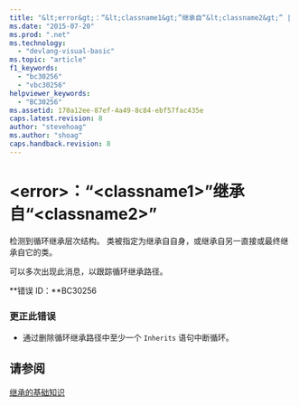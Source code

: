 ```yaml
---
title: "&lt;error&gt;：“&lt;classname1&gt;”继承自“&lt;classname2&gt;” | Microsoft Docs"
ms.date: "2015-07-20"
ms.prod: ".net"
ms.technology: 
  - "devlang-visual-basic"
ms.topic: "article"
f1_keywords: 
  - "bc30256"
  - "vbc30256"
helpviewer_keywords: 
  - "BC30256"
ms.assetid: 170a12ee-87ef-4a49-8c84-ebf57fac435e
caps.latest.revision: 8
author: "stevehoag"
ms.author: "shoag"
caps.handback.revision: 8
---
```

# &lt;error&gt;：“&lt;classname1&gt;”继承自“&lt;classname2&gt;”
检测到循环继承层次结构。 类被指定为继承自自身，或继承自另一直接或最终继承自它的类。  
  
 可以多次出现此消息，以跟踪循环继承路径。  
  
 **错误 ID：**BC30256  
  
### 更正此错误  
  
-   通过删除循环继承路径中至少一个 `Inherits` 语句中断循环。  
  
## 请参阅  
 [继承的基础知识](../../visual-basic/programming-guide/language-features/objects-and-classes/inheritance-basics.md)